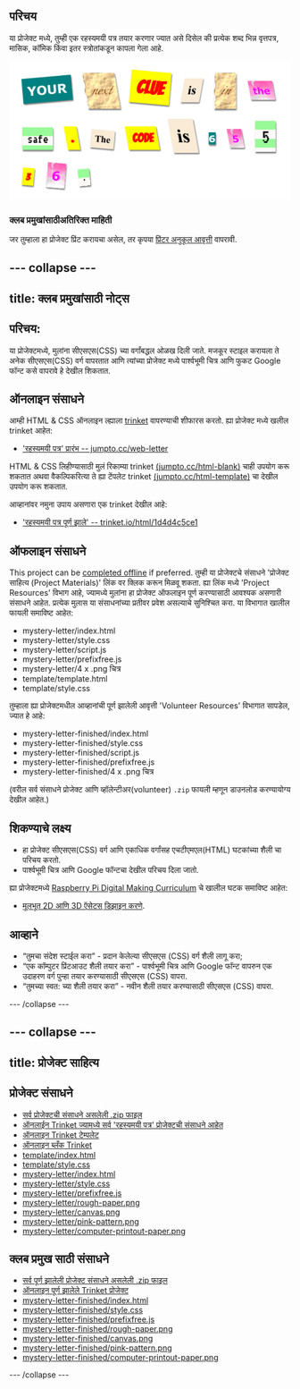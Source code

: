## परिचय

या प्रोजेक्ट मध्ये, तुम्ही एक रहस्यमयी पत्र तयार करणार ज्यात असे दिसेल की प्रत्येक शब्द भिन्न वृत्तपत्र, मासिक, कॉमिक किंवा इतर स्त्रोतांकडून कापला गेला आहे.

![screenshot](images/letter-final.png)

### क्लब प्रमुखांसाठीअतिरिक्त माहिती

जर तुम्हाला हा प्रोजेक्ट प्रिंट करायचा असेल, तर कृपया [प्रिंटर अनुकूल आवृत्ती](https://projects.raspberrypi.org/en/projects/mystery-letter/print) वापरावी.

## \--- collapse \---

## title: क्लब प्रमुखांसाठी नोट्स

## परिचय:

या प्रोजेक्टमध्ये, मुलांना सीएसएस(CSS) च्या वर्गांबद्धल ओळख दिली जाते. मजकूर स्टाइल करायला ते अनेक सीएसएस(CSS) वर्ग वापरतात आणि त्यांच्या प्रोजेक्ट मध्ये पार्श्वभूमी चित्र आणि फुकट Google फॉन्ट कसे वापरावे हे देखील शिकतात.

## ऑनलाइन संसाधने

आम्ही HTML & CSS ऑनलाइन ल्ह्याला [trinket](https://trinket.io/) वापरण्याची शीफारस करतो. ह्या प्रोजेक्ट मध्ये खलील trinket आहेत:

* ['रहस्यमयी पत्र' प्रारंभ -- jumpto.cc/web-letter](http://jumpto.cc/web-letter)

HTML & CSS लिहीण्यासाठी मुलं रिकाम्या trinket [(jumpto.cc/html-blank)](http://jumpto.cc/html-blank) चाही उपयोग करू शकतात अथवा वैकल्पिकरित्या ते ह्या टेंपलेट trinket [(jumpto.cc/html-template)](http://jumpto.cc/html-template) चा देखील उपयोग करू शकतात.

आव्हानांवर नमुना उपाय असणारा एक trinket देखील आहे:

* ['रहस्यमयी पत्र पूर्ण झाले' -- trinket.io/html/1d4d4c5ce1](https://trinket.io/html/1d4d4c5ce1)

## ऑफलाइन संसाधने

This project can be [completed offline](https://rpf.io/html-offline) if preferred. तुम्ही या प्रोजेक्टचे संसाधने 'प्रोजेक्ट साहित्य (Project Materials)' लिंक वर​ क्लिक करून मिळवू शकता. ह्या लिंक मध्ये 'Project Resources' विभाग आहे, ज्यामध्ये मुलांना हा प्रोजेक्ट ऑफलाइन पूर्ण करण्यासाठी आवश्यक असणारी संसाधने आहेत. प्रत्येक मुलास या संसाधनांच्या प्रतीवर प्रवेश असल्याचे सुनिश्चित करा. या विभागात खालील फायली समाविष्ट आहेत:

* mystery-letter/index.html
* mystery-letter/style.css
* mystery-letter/script.js
* mystery-letter/prefixfree.js
* mystery-letter/4 x .png चित्र
* template/template.html
* template/style.css

तुम्हाला ह्या प्रोजेक्टमधील आव्हानांची पूर्ण झालेली आवृत्ती 'Volunteer Resources' विभागात सापडेल, ज्यात हे आहे:

* mystery-letter-finished/index.html
* mystery-letter-finished/style.css
* mystery-letter-finished/script.js
* mystery-letter-finished/prefixfree.js
* mystery-letter-finished/4 x .png चित्र

(वरील सर्व संसाधने प्रोजेक्ट आणि व्हॉलेन्टीअर(volunteer) `.zip` फायली म्हणून डाउनलोड करण्यायोग्य देखील आहेत.)

## शिकण्याचे लक्ष्य

* हा प्रोजेक्ट सीएसएस(CSS) वर्ग आणि एकाधिक वर्गांसह एचटीएमएल(HTML) घटकांच्या शैली चा परिचय करतो.
* पार्श्वभूमी चित्र आणि Google फॉन्टचा देखील परिचय दिला जातो. 

ह्या प्रोजेक्टमध्ये [Raspberry Pi Digital Making Curriculum](http://rpf.io/curriculum) चे खालील घटक समाविष्ट आहेत:

* [मूलभूत 2D आणि 3D ऍसेटस् डिझाइन करणे](https://www.raspberrypi.org/curriculum/design/creator).

## आव्हाने

* “तुमचा संदेश स्टाईल करा” - प्रदान केलेल्या सीएसएस (CSS) वर्ग शैली लागू करा;
* “एक कॉम्पुटर प्रिंटआउट शैली तयार करा” - पार्श्वभूमी चित्र आणि Google फॉन्ट वापरुन एक उदाहरण वर्ग पुन्हा तयार करण्यासाठी सीएसएस (CSS) वापरा. 
* “तुमच्या स्वत: च्या शैली तयार करा” - नवीन शैली तयार करण्यासाठी सीएसएस (CSS) वापरा.

\--- /collapse \---

## \--- collapse \---

## title: प्रोजेक्ट साहित्य

## प्रोजेक्ट संसाधने

* [सर्व प्रोजेक्टची संसाधने असलेली .zip फाइल](https://rpf.io/p/en/mystery-letter-go)
* [ऑनलाईन Trinket ज्यामध्ये सर्व 'रहस्यमयी पत्र' प्रोजेक्टची संसाधने आहेत](http://jumpto.cc/web-letter)
* [ऑनलाइन Trinket टेम्पलेट](http://jumpto.cc/trinket-template)
* [ऑनलाइन ब्लँक Trinket](http://jumpto.cc/trinket-blank)
* [template/index.html](resources/template-index.html)
* [template/style.css](resources/template-style.css)
* [mystery-letter/index.html](resources/mystery-letter-index.html)
* [mystery-letter/style.css](resources/mystery-letter-style.css)
* [mystery-letter/prefixfree.js](resources/mystery-letter-prefixfree.js)
* [mystery-letter/rough-paper.png](resources/mystery-letter-rough-paper.png)
* [mystery-letter/canvas.png](resources/mystery-letter-canvas.png)
* [mystery-letter/pink-pattern.png](resources/mystery-letter-pink-pattern.png)
* [mystery-letter/computer-printout-paper.png](resources/mystery-letter-computer-printout-paper.png)

## क्लब प्रमुख साठी संसाधने

* [सर्व पूर्ण झालेली प्रोजेक्ट संसाधने असलेली .zip फाइल](https://rpf.io/p/en/mystery-letter-go)
* [ऑनलाइन पूर्ण झालेले Trinket प्रोजेक्ट](https://trinket.io/html/1d4d4c5ce1)
* [mystery-letter-finished/index.html](resources/mystery-letter-finished-index.html)
* [mystery-letter-finished/style.css](resources/mystery-letter-finished-style.css)
* [mystery-letter-finished/prefixfree.js](resources/mystery-letter-finished-prefixfree.js)
* [mystery-letter-finished/rough-paper.png](resources/mystery-letter-finished-rough-paper.png)
* [mystery-letter-finished/canvas.png](resources/mystery-letter-finished-canvas.png)
* [mystery-letter-finished/pink-pattern.png](resources/mystery-letter-finished-pink-pattern.png)
* [mystery-letter-finished/computer-printout-paper.png](resources/mystery-letter-finished-computer-printout-paper.png)

\--- /collapse \---